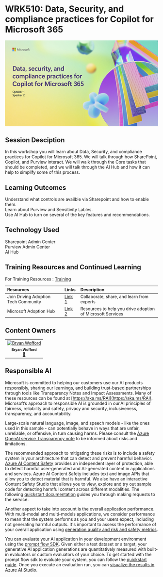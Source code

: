 # WRK510: Data, Security, and compliance practices for Copilot for Microsoft 365

![Session cover image with a bright "AI" text in 3D over a blue and purple abstract background.](img/session-cover.png)

## Session Desciption

In this workshop you will learn about Data, Security, and compliance practices for Copilot for Microsoft 365.   We will talk through how SharePoint, Copilot, and Purview interact.   We will walk through the Core tasks that should be completed, and we will talk through the AI Hub and how it can help to simplify some of this process.

## Learning Outcomes
Understand what controls are availble via Sharepoint and how to enable them.\
Learn about Purview and Sensitivity Lables.\
Use AI Hub to turn on several of the key features and recommendations.

## Technology Used
Sharepoint Admin Center\
Purview Admin Center\
AI Hub 


## Training Resources and Continued Learning
For Training Resources :  [Training](session-delivery-resources/README.md)

| Resources          | Links                             | Description        |
|:-------------------|:----------------------------------|:-------------------|
| Join Driving Adoption Tech Community  | [Link 1](https://aka.ms/DriveAdoption) | Collaborate, share, and learn from experts |
| Microsoft Adoption Hub  | [Link 2](https://adoption.microsoft.com/) | Resources to help you drive adoption of Microsoft Services|

## Content Owners


<!-- ALL-CONTRIBUTORS-LIST:START - Do not remove or modify this section -->

<table>
<tr>
    <td align="center"><a href="http://learnanalytics.microsoft.com">
        <img src="https://github.com/brwoff.png" width="100px;" alt="Bryan Wofford
"/><br />
        <sub><b>Bryan Wofford
</b></sub></a><br />
            <a href="https://github.com/brwoff" title="talk">📢</a> 
    </td>
</tr></table>
<!-- ALL-CONTRIBUTORS-LIST:END -->

## Responsible AI 

Microsoft is committed to helping our customers use our AI products responsibly, sharing our learnings, and building trust-based partnerships through tools like Transparency Notes and Impact Assessments. Many of these resources can be found at [https://aka.ms/RAI](https://aka.ms/RAI).
Microsoft’s approach to responsible AI is grounded in our AI principles of fairness, reliability and safety, privacy and security, inclusiveness, transparency, and accountability.

Large-scale natural language, image, and speech models - like the ones used in this sample - can potentially behave in ways that are unfair, unreliable, or offensive, in turn causing harms. Please consult the [Azure OpenAI service Transparency note](https://learn.microsoft.com/legal/cognitive-services/openai/transparency-note?tabs=text) to be informed about risks and limitations.

The recommended approach to mitigating these risks is to include a safety system in your architecture that can detect and prevent harmful behavior. [Azure AI Content Safety](https://learn.microsoft.com/azure/ai-services/content-safety/overview) provides an independent layer of protection, able to detect harmful user-generated and AI-generated content in applications and services. Azure AI Content Safety includes text and image APIs that allow you to detect material that is harmful. We also have an interactive Content Safety Studio that allows you to view, explore and try out sample code for detecting harmful content across different modalities. The following [quickstart documentation](https://learn.microsoft.com/azure/ai-services/content-safety/quickstart-text?tabs=visual-studio%2Clinux&pivots=programming-language-rest) guides you through making requests to the service.

Another aspect to take into account is the overall application performance. With multi-modal and multi-models applications, we consider performance to mean that the system performs as you and your users expect, including not generating harmful outputs. It's important to assess the performance of your overall application using [generation quality and risk and safety metrics](https://learn.microsoft.com/azure/ai-studio/concepts/evaluation-metrics-built-in).

You can evaluate your AI application in your development environment using the [prompt flow SDK](https://microsoft.github.io/promptflow/index.html). Given either a test dataset or a target, your generative AI application generations are quantitatively measured with built-in evaluators or custom evaluators of your choice. To get started with the prompt flow sdk to evaluate your system, you can follow the [quickstart guide](https://learn.microsoft.com/azure/ai-studio/how-to/develop/flow-evaluate-sdk). Once you execute an evaluation run, you can [visualize the results in Azure AI Studio](https://learn.microsoft.com/azure/ai-studio/how-to/evaluate-flow-results).
